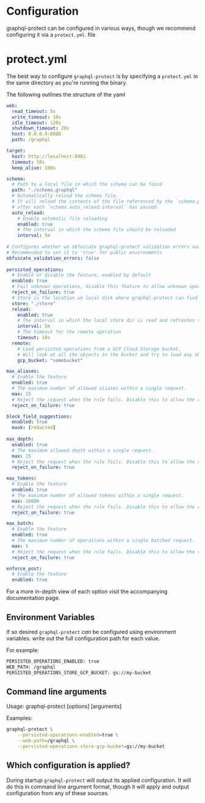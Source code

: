 # Configuration

graphql-protect can be configured in various ways, though we recommend configuring it via a `protect.yml`. file

<!-- TOC -->

# protect.yml

The best way to configure `graphql-protect` is by specifying a `protect.yml` in the same directory as you're running the binary.

The following outlines the structure of the yaml

```yaml
web:
  read_timeout: 5s
  write_timeout: 10s
  idle_timeout: 120s
  shutdown_timeout: 20s
  host: 0.0.0.0:8080
  path: /graphql

target:
  host: http://localhost:8081
  timeout: 10s
  keep_alive: 180s

schema:
  # Path to a local file in which the schema can be found
  path: "./schema.graphql"
  # Automatically reload the schema file. 
  # It will reload the contents of the file referenced by the `schema.path` configuration option
  # after each `schema.auto_reload.interval` has passed.
  auto_reload:
    # Enable automatic file reloading
    enabled: true
    # The interval in which the schema file should be reloaded
    interval: 5m
    
# Configures whether we obfuscate graphql-protect validation errors such as max_aliases/max_tokens
# Recommended to set it to 'true' for public environments
obfuscate_validation_errors: false    
    
persisted_operations:
  # Enable or disable the feature, enabled by default
  enabled: true
  # Fail unknown operations, disable this feature to allow unknown operations to reach your GraphQL API
  reject_on_failure: true
  # Store is the location on local disk where graphql-protect can find the persisted operations, it loads any `*.json` files on disk
  store: "./store"
  reload:
    enabled: true
    # The interval in which the local store dir is read and refreshes the internal state
    interval: 5m
    # The timeout for the remote operation
    timeout: 10s
  remote:
    # Load persisted operations from a GCP Cloud Storage bucket.
    # Will look at all the objects in the bucket and try to load any object with a `.json` extension
    gcp_bucket: "somebucket"

max_aliases:
  # Enable the feature
  enabled: true
  # The maximum number of allowed aliases within a single request.
  max: 15
  # Reject the request when the rule fails. Disable this to allow the request
  reject_on_failure: true

block_field_suggestions:
  enabled: true
  mask: [redacted]
  
max_depth:
  enabled: true
  # The maximum allowed depth within a single request.
  max: 15
  # Reject the request when the rule fails. Disable this to allow the request
  reject_on_failure: true

max_tokens:
  # Enable the feature
  enabled: true
  # The maximum number of allowed tokens within a single request.
  max: 10000
  # Reject the request when the rule fails. Disable this to allow the request regardless of token count.
  reject_on_failure: true

max_batch:
  # Enable the feature
  enabled: true
  # The maximum number of operations within a single batched request.
  max: 5
  # Reject the request when the rule fails. Disable this to allow the request regardless of token count.
  reject_on_failure: true

enforce_post:
  # Enable the feature
  enabled: true
```

For a more in-depth view of each option visit the accompanying documentation page.

## Environment Variables

If so desired `graphql-protect` _can_ be configured using environment variables. write out the full configuration path for each value.

For example:

```bash
PERSISTED_OPERATIONS_ENABLED: true
WEB_PATH: /graphql
PERSISTED_OPERATIONS_STORE_GCP_BUCKET: gs://my-bucket
```

## Command line arguments

Usage: graphql-protect [options] [arguments]

Examples:

```bash
graphql-protect \
    --persisted-operations-enabled=true \
    --web-path=/graphql \
    --persisted-operations-store-gcp-bucket=gs://my-bucket
```

## Which configuration is applied?

During startup `graphql-protect` will output its applied configuration. It will do this in command line argument format, though it will apply and output configuration from any of these sources.